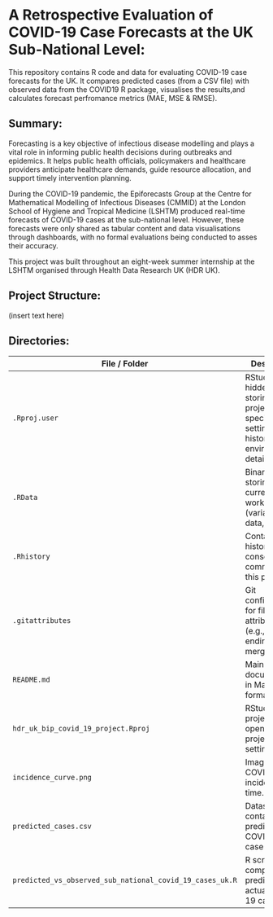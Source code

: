 # A Retrospective Evaluation of COVID-19 Case Forecasts at the UK Sub-National Level:
This repository contains R code and data for evaluating COVID-19 case forecasts for the UK. It compares predicted cases (from a CSV file) with observed data from the COVID19 R package, visualises the results,and calculates forecast perfromance metrics (MAE, MSE & RMSE).

## Summary:
Forecasting is a key objective of infectious disease modelling and plays a vital role in informing public health decisions during outbreaks and epidemics. It helps public health officials, policymakers and healthcare providers anticipate healthcare demands, guide resource allocation, and support timely intervention planning.

During the COVID-19 pandemic, the Epiforecasts Group at the Centre for Mathematical Modelling of Infectious Diseases (CMMID) at the London School of Hygiene and Tropical Medicine (LSHTM) produced real-time forecasts of COVID-19 cases at the sub-national level. However, these forecasts were only shared as tabular content and data visualisations through dashboards, with no formal evaluations being conducted to asses their accuracy.

This project was built throughout an eight-week summer internship at the LSHTM organised through Health Data Research UK (HDR UK).

## Project Structure:
(insert text here)

## Directories:
| File / Folder | Description |
|---------------|-------------|
| `.Rproj.user` | RStudio hidden folder storing project-specific settings, history, and environment details. |
| `.RData` | Binary file storing your current R workspace (variables, data, etc.). |
| `.Rhistory` | Contains the history of R console commands for this project. |
| `.gitattributes` | Git configuration for file attributes (e.g., line endings, merge rules). |
| `README.md` | Main project documentation in Markdown format. |
| `hdr_uk_bip_covid_19_project.Rproj` | RStudio project file that opens your project with all settings. |
| `incidence_curve.png` | Image of COVID-19 incidence over time. |
| `predicted_cases.csv` | Dataset containing predicted COVID-19 case counts. |
| `predicted_vs_observed_sub_national_covid_19_cases_uk.R` | R script comparing predicted vs. actual COVID-19 case data. |


